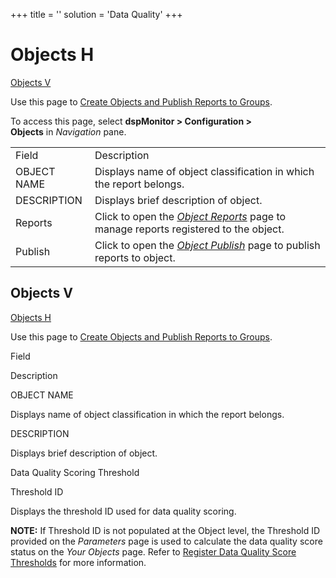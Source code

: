 +++
title = ''
solution = 'Data Quality'
+++

# <span id="Objects_H"></span>Objects H

[Objects V](#Objects)

<div class="use">

Use this page to [Create Objects and Publish Reports to
Groups](../Use_Cases/Create_Objects_and_Publish_Reports_to_Groups.htm).

</div>

To access this page, select **dspMonitor \> Configuration \>
Objects** in *Navigation* pane.

|             |                                                                                                                                                                                           |
| ----------- | ----------------------------------------------------------------------------------------------------------------------------------------------------------------------------------------- |
| Field       | Description                                                                                                                                                                               |
| OBJECT NAME | Displays name of object classification in which the report belongs.                                                                                                                       |
| DESCRIPTION | Displays brief description of object.                                                                                                                                                     |
| Reports     | Click to open the <span style="font-style: italic;">[<span style="font-style: italic;">Object Reports</span>](Object_Reports.htm)</span> page to manage reports registered to the object. |
| Publish     | Click to open the <span style="font-style: italic;">[Object Publish](Object_Publish.htm)</span> page to publish reports to object.                                                        |

## <span id="Objects2"></span>Objects V

<span id="Objects"></span>[Objects H](#Objects_H)

<div class="use">

Use this page to [Create Objects and Publish Reports to
Groups](../Use_Cases/Create_Objects_and_Publish_Reports_to_Groups.htm).

</div>

Field

Description

OBJECT NAME

Displays name of object classification in which the report belongs.

DESCRIPTION

Displays brief description of object.

Data Quality Scoring Threshold

Threshold ID

Displays the threshold ID used for data quality scoring.

**NOTE:** If Threshold ID is not populated at the Object level, the
Threshold ID provided on the *Parameters* page is used to calculate the
data quality score status on the *Your Objects* page. Refer to [Register
Data Quality Score
Thresholds](../Use_Cases/Populate_Configuration_Tables.htm#Register_Data_Quality_Score_Thresholds)
for more information.

